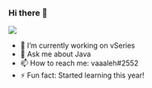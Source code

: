 ### Hi there 👋


![](https://komarev.com/ghpvc/?username=vaaaleh&color=006619)


- 🔭 I’m currently working on vSeries
- 💬 Ask me about Java
- 📫 How to reach me: vaaaleh#2552
- ⚡ Fun fact: Started learning this year!
